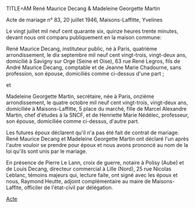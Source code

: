 TITLE=AM René Maurice Decang & Madeleine Georgette Martin

Acte de mariage n° 83, 20 juillet 1946, Maisons-Laffitte, Yvelines

Le vingt juillet mil neuf cent quarante six, quinze heures trente minutes, devant nous ont comparu publiquement en la maison commune:

René Maurice Decang, instituteur public, né à Paris, quatrième arrondissement, le dix septembre mil neuf cent vingt-trois, vingt-deux ans, domicilié à Savigny sur Orge (Seine et Oise), 63 rue René Legros, fils de André Maurice Decang, comptable et de Jeanne Marie Chadourne, sans profession, son épouse, domiciliés comme ci-dessus d'une part ;

et

Madeleine Georgette Martin, secrétaire, née à Paris, onzième arrondissement, le quatre octobre mil neuf cent vingt-trois, vingt-deux ans, domiciliée à Maisons-Laffitte, 5 place du marché, fille de Marcel Alexandre Martin, chef d'études à la SNCF, et de Henriette Marie Nédélec, professeur, son épouse, domiciliée comme ci-dessus, d'autre part.

Les futures époux déclarent qu'il n'a pas été fait de contrat de mariage. René Maurice Decang et Madeleine Georgette Martin ont déclaré l'un après l'autre vouloir se prendre pour époux et nous avons prononcé au nom de la loi qu'ils sont unis par le mariage.

En présence de Pierre Le Lann, croix de guerre,  notaire à Polisy (Aube) et de Louis Decang, directeur commercial à Lille (Nord), 25 rue Nicolas Leblanc, témoins majeurs qui, lecture faite, ont signé avec les époux et nous, Raymond Heutte, adjoint complémentaire au maire de Maisons-Laffite, officiler de l'état-civil par délégation.

<a href="https://adecang.github.io/gen/maisons_laffitte/media/1946_0720_AM_rene_maurice_decang__madeleine_georgette_martin.jpg">Acte</a>

